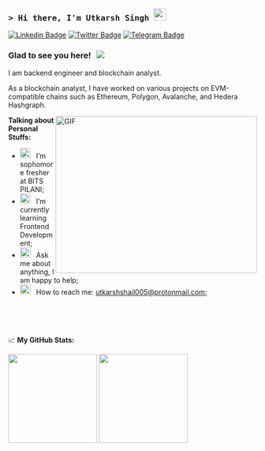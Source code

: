 ### <samp>&gt; Hi there, I'm Utkarsh Singh <img src="https://media.giphy.com/media/hvRJCLFzcasrR4ia7z/giphy.gif" width="25"> </samp>

[![Linkedin Badge](https://img.shields.io/badge/-LinkedIn-0e76a8?style=flat-square&logo=Linkedin&logoColor=white)](https://linkedin.com/in/0xAnon0602)
[![Twitter Badge](https://img.shields.io/badge/-Twitter-00acee?style=flat-square&logo=Twitter&logoColor=white)](https://twitter.com/0xAnon0602)
[![Telegram Badge](https://img.shields.io/badge/-Telegram-0088cc?style=flat-square&logo=Telegram&logoColor=white)](https://t.me/@Anon0602)

### Glad to see you here! &nbsp; ![](https://visitor-badge.glitch.me/badge?page_id=0xAnon0602)

I am backend engineer and blockchain analyst.

As a blockchain analyst, I have worked on various projects on EVM-compatible chains such as Ethereum, Polygon, Avalanche, and Hedera Hashgraph.

<img align="right" alt="GIF" src="https://github.com/Gapur/Gapur/blob/main/assets/coding.gif?raw=true" width="408" height="318" />
  

**Talking about Personal Stuffs:**

- <img src="https://github.com/Gapur/Gapur/blob/main/assets/developer.gif?raw=true" width="21" />&nbsp;&nbsp; I’m sophomore fresher at BITS PILANI;
- <img src="https://github.com/Gapur/Gapur/blob/main/assets/lightning.gif?raw=true" width="21" />&nbsp;&nbsp; I’m currently learning Frontend Development;
- <img src="https://github.com/Gapur/Gapur/blob/main/assets/message.gif?raw=true" width="21" />&nbsp;&nbsp; Ask me about anything, I am happy to help;
- <img src="https://github.com/Gapur/Gapur/blob/main/assets/letterbox.gif?raw=true" width="21" />&nbsp;&nbsp; How to reach me: utkarshshail005@protonmail.com;

</br>
</br>
</br>


📈 **My GitHub Stats:**

<p>
  <img height="180em" src="https://github-readme-stats.vercel.app/api?username=0xAnon0602&show_icons=true&hide_border=true&&count_private=true&include_all_commits=true" />
  <img height="180em" src="https://github-readme-stats.vercel.app/api/top-langs/?username=0xAnon0602&exclude_repo=KNN-Image-Classification&show_icons=true&hide_border=true&layout=compact&langs_count=8"/>
</p>
